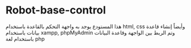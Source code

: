 # Robot-base-control
هذا المستودع يوجد به واجهة التحكم بالقاعدة باستخدام html, css وأيضاً إنشاء قاعدة بيانات باستخدام xampp, phpMyAdmin وتم الربط بين الواجهة وقاعدة البيانات باستخدام لغة php
